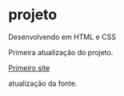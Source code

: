 # projeto
 Desenvolvendo em HTML e CSS

Primeira atualização do projeto.

<a href = 'https://lucasandradese.github.io/projeto/01-site/'>Primeiro site</a>

atualização da fonte.